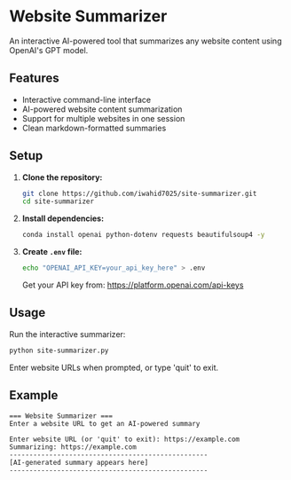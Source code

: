 # Website Summarizer

An interactive AI-powered tool that summarizes any website content using OpenAI's GPT model.

## Features

- Interactive command-line interface
- AI-powered website content summarization
- Support for multiple websites in one session
- Clean markdown-formatted summaries

## Setup

1. **Clone the repository:**
   ```bash
   git clone https://github.com/iwahid7025/site-summarizer.git
   cd site-summarizer
   ```

2. **Install dependencies:**
   ```bash
   conda install openai python-dotenv requests beautifulsoup4 -y
   ```

3. **Create `.env` file:**
   ```bash
   echo "OPENAI_API_KEY=your_api_key_here" > .env
   ```
   Get your API key from: https://platform.openai.com/api-keys

## Usage

Run the interactive summarizer:
```bash
python site-summarizer.py
```

Enter website URLs when prompted, or type 'quit' to exit.

## Example

```
=== Website Summarizer ===
Enter a website URL to get an AI-powered summary

Enter website URL (or 'quit' to exit): https://example.com
Summarizing: https://example.com
--------------------------------------------------
[AI-generated summary appears here]
--------------------------------------------------
```

